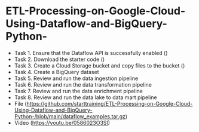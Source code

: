 # ETL-Processing-on-Google-Cloud-Using-Dataflow-and-BigQuery-Python-
- Task 1. Ensure that the Dataflow API is successfully enabled ()
- Task 2. Download the starter code ()
- Task 3. Create a Cloud Storage bucket and copy files to the bucket ()
- Task 4. Create a BigQuery dataset
- Task 5. Review and run the data ingestion pipeline
- Task 6. Review and run the data transformation pipeline
- Task 7. Review and run the data enrichment pipeline
- Task 8. Review and run the data lake to data mart pipeline
- File (https://github.com/starttraining/ETL-Processing-on-Google-Cloud-Using-Dataflow-and-BigQuery-Python-/blob/main/dataflow_examples.tar.gz)
- Video (https://youtu.be/0586023O3SI)

